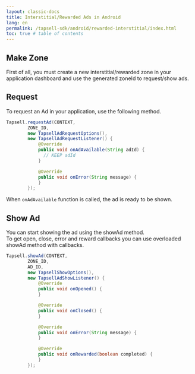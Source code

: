 ```yaml
---
layout: classic-docs
title: Interstitial/Rewarded Ads in Android
lang: en
permalink: /tapsell-sdk/android/rewarded-interstitial/index.html
toc: true # table of contents
---
```

## Make Zone
First of all, you must create a new interstitial/rewarded zone in your application dashboard and use the generated zoneId to request/show ads.

## Request
To request an Ad in your application, use the following method.

```java
Tapsell.requestAd(CONTEXT,
        ZONE_ID,
        new TapsellAdRequestOptions(),
        new TapsellAdRequestListener() {
            @Override
            public void onAdAvailable(String adId) {
              // KEEP adId
            }

            @Override
            public void onError(String message) {
            }
        });
```

When `onAdAvailable` function is called, the ad is ready to be shown.  

## Show Ad
You can start showing the ad using the showAd method.  
To get open, close, error and reward callbacks you can use overloaded showAd method with callbacks.

```java
Tapsell.showAd(CONTEXT,
        ZONE_ID,
        AD_ID,
        new TapsellShowOptions(),
        new TapsellAdShowListener() {
            @Override
            public void onOpened() {
            }

            @Override
            public void onClosed() {
            }

            @Override
            public void onError(String message) {
            }

            @Override
            public void onRewarded(boolean completed) {
            }
        });
```